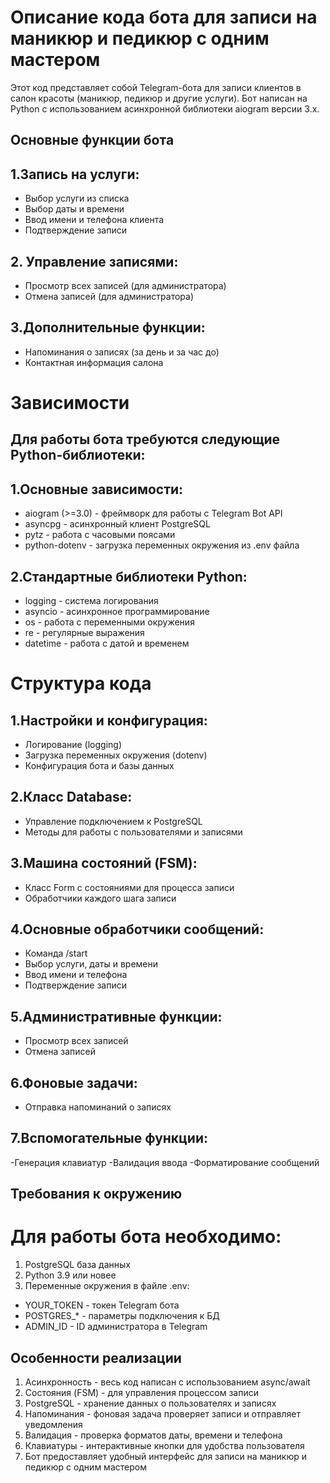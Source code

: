 # Описание кода бота для записи на маникюр и педикюр с одним мастером
Этот код представляет собой Telegram-бота для записи клиентов в салон красоты (маникюр, педикюр и другие услуги). Бот написан на Python с использованием асинхронной библиотеки aiogram версии 3.x.

## Основные функции бота
## 1.Запись на услуги:
- Выбор услуги из списка
- Выбор даты и времени
- Ввод имени и телефона клиента
- Подтверждение записи

## 2. Управление записями:
- Просмотр всех записей (для администратора)
- Отмена записей (для администратора)
## 3.Дополнительные функции:
- Напоминания о записях (за день и за час до)
- Контактная информация салона

# Зависимости
## Для работы бота требуются следующие Python-библиотеки:
## 1.Основные зависимости:
- aiogram (>=3.0) - фреймворк для работы с Telegram Bot API
- asyncpg - асинхронный клиент PostgreSQL
- pytz - работа с часовыми поясами
- python-dotenv - загрузка переменных окружения из .env файла

## 2.Стандартные библиотеки Python:
- logging - система логирования
- asyncio - асинхронное программирование
- os - работа с переменными окружения
- re - регулярные выражения
- datetime - работа с датой и временем

# Структура кода
## 1.Настройки и конфигурация:
- Логирование (logging)
- Загрузка переменных окружения (dotenv)
- Конфигурация бота и базы данных

## 2.Класс Database:
- Управление подключением к PostgreSQL
- Методы для работы с пользователями и записями

## 3.Машина состояний (FSM):
- Класс Form с состояниями для процесса записи
- Обработчики каждого шага записи

## 4.Основные обработчики сообщений:
- Команда /start
- Выбор услуги, даты и времени
- Ввод имени и телефона
- Подтверждение записи

## 5.Административные функции:
- Просмотр всех записей
- Отмена записей

## 6.Фоновые задачи:
- Отправка напоминаний о записях

## 7.Вспомогательные функции:
-Генерация клавиатур
-Валидация ввода
-Форматирование сообщений

## Требования к окружению
# Для работы бота необходимо:
 1. PostgreSQL база данных
 2. Python 3.9 или новее
 3. Переменные окружения в файле .env:
- YOUR_TOKEN - токен Telegram бота
- POSTGRES_* - параметры подключения к БД
- ADMIN_ID - ID администратора в Telegram

## Особенности реализации
 1. Асинхронность - весь код написан с использованием async/await
 2. Состояния (FSM) - для управления процессом записи
 3. PostgreSQL - хранение данных о пользователях и записях
 4. Напоминания - фоновая задача проверяет записи и отправляет уведомления
 5. Валидация - проверка форматов даты, времени и телефона
 6. Клавиатуры - интерактивные кнопки для удобства пользователя
 7. Бот предоставляет удобный интерфейс для записи на маникюр и педикюр с одним мастером
